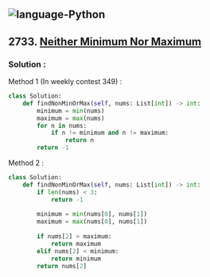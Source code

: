![language-Python](https://img.shields.io/badge/%20-Python-ffd43b?style=for-the-badge&logo=PYTHON)
---

## 2733. [Neither Minimum Nor Maximum](https://leetcode.com/problems/neither-minimum-nor-maximum)

### Solution :

Method 1 (In weekly contest 349) :
```python
class Solution:
    def findNonMinOrMax(self, nums: List[int]) -> int:
        minimum = min(nums)
        maximum = max(nums)
        for n in nums:
            if n != minimum and n != maximum:
                return n
        return -1
```

Method 2 :
```python
class Solution:
    def findNonMinOrMax(self, nums: List[int]) -> int:
        if len(nums) < 3:
            return -1
        
        minimum = min(nums[0], nums[1])
        maximum = max(nums[0], nums[1])
        
        if nums[2] > maximum:
            return maximum
        elif nums[2] < minimum:
            return minimum
        return nums[2]
```
